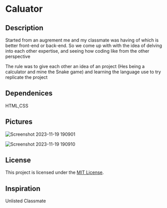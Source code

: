 # Caluator



## Description

Started from an augrement me and my classmate was having of which is better front-end or back-end.
So we come up with with the idea of delving into each other expertise, and seeing how coding like from the other perspective


The rule was to give each other an idea of an project (Hes being a calculator  and mine the Snake game) and learning the language use to try replicate  the project

## Dependenices
HTML,CSS

## Pictures
![Screenshot 2023-11-19 190901](https://github.com/odyess3/Calulator/assets/138304906/8bc535cc-88b9-49ef-92b3-d6cc3346500e)


![Screenshot 2023-11-19 190910](https://github.com/odyess3/Calulator/assets/138304906/363c3928-63fc-4617-aee3-368275749de3)


## License

This project is licensed under the [MIT License](LICENSE).

## Inspiration

Unlisted Classmate
